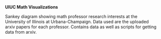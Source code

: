 **UIUC Math Visualizations**

Sankey diagram showing math professor research interests at the University of Illinois at Urbana-Champaign. Data used are the uploaded arxiv papers for each professor. Contains data as well as scripts for getting data from arxiv. 
